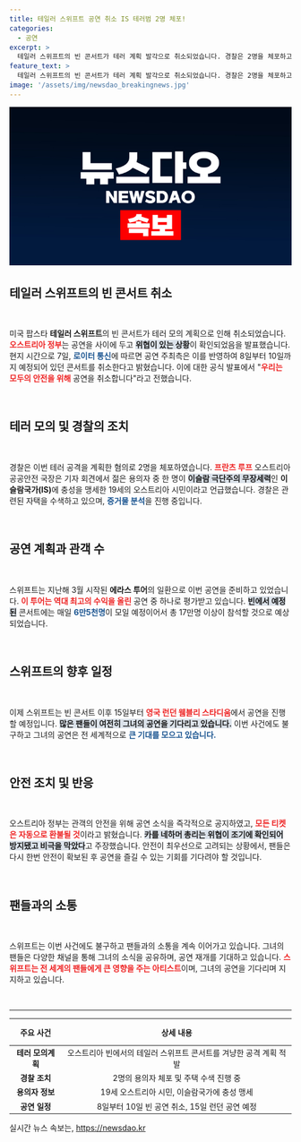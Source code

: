```yaml
---
title: 테일러 스위프트 공연 취소 IS 테러범 2명 체포!
categories:
  - 공연
excerpt: >
  테일러 스위프트의 빈 콘서트가 테러 계획 발각으로 취소되었습니다. 경찰은 2명을 체포하고, 공연 관객들의 안전을 위해 모든 티켓 환불 조치를 시행합니다. 팬들은 충격에 빠졌습니다!
feature_text: >
  테일러 스위프트의 빈 콘서트가 테러 계획 발각으로 취소되었습니다. 경찰은 2명을 체포하고, 공연 관객들의 안전을 위해 모든 티켓 환불 조치를 시행합니다. 팬들은 충격에 빠졌습니다!
image: '/assets/img/newsdao_breakingnews.jpg'
---
```


<p><img src="/assets/img/newsdao_breakingnews.jpg" alt="bookingtag 속보" /></p>

<h2 data-ke-size="size26">테일러 스위프트의 빈 콘서트 취소</h2>

<p data-ke-size="size16">&nbsp;</p>

<p>미국 팝스타 <b>테일러 스위프트</b>의 빈 콘서트가 테러 모의 계획으로 인해 취소되었습니다. <b><span style="color: #ee2323;">오스트리아 정부</span></b>는 공연을 사이에 두고 <b><span style="background-color: #21538527;">위협이 있는 상황</span></b>이 확인되었음을 발표했습니다. 현지 시간으로 7일, <b><span style="color: #1a5490;">로이터 통신</span></b>에 따르면 공연 주최측은 이를 반영하여 8일부터 10일까지 예정되어 있던 콘서트를 취소한다고 밝혔습니다. 이에 대한 공식 발표에서 "<b><span style="color: #ee2323;">우리는 모두의 안전을 위해</span></b> 공연을 취소합니다"라고 전했습니다.</p>

<p data-ke-size="size16">&nbsp;</p>

<h2 data-ke-size="size26">테러 모의 및 경찰의 조치</h2>

<p data-ke-size="size16">&nbsp;</p>

<p>경찰은 이번 테러 공격을 계획한 혐의로 2명을 체포하였습니다. <b><span style="color: #ee2323;">프란츠 루프</span></b> 오스트리아 공공안전 국장은 기자 회견에서 젊은 용의자 중 한 명이 <b><span style="background-color: #21538527;">이슬람 극단주의 무장세력</span></b>인 <b>이슬람국가(IS)</b>에 충성을 맹세한 19세의 오스트리아 시민이라고 언급했습니다. 경찰은 관련된 자택을 수색하고 있으며, <b><span style="color: #1a5490;">증거물 분석</span></b>을 진행 중입니다.</p>

<p data-ke-size="size16">&nbsp;</p>

<h2 data-ke-size="size26">공연 계획과 관객 수</h2>

<p data-ke-size="size16">&nbsp;</p>

<p>스위프트는 지난해 3월 시작된 <b>에라스 투어</b>의 일환으로 이번 공연을 준비하고 있었습니다. <b><span style="color: #ee2323;">이 투어는 역대 최고의 수익을 올린</span></b> 공연 중 하나로 평가받고 있습니다. <b><span style="background-color: #21538527;">빈에서 예정된</span></b> 콘서트에는 매일 <b><span style="color: #1a5490;">6만5천명</span></b>이 모일 예정이어서 총 17만명 이상이 참석할 것으로 예상되었습니다.</p>

<p data-ke-size="size16">&nbsp;</p>

<h2 data-ke-size="size26">스위프트의 향후 일정</h2>

<p data-ke-size="size16">&nbsp;</p>

<p>이제 스위프트는 빈 콘서트 이후 15일부터 <b><span style="color: #ee2323;">영국 런던 웸블리 스타디움</span></b>에서 공연을 진행할 예정입니다. <b><span style="background-color: #21538527;">많은 팬들이 여전히 그녀의 공연을 기다리고 있습니다.</span></b> 이번 사건에도 불구하고 그녀의 공연은 전 세계적으로 <b><span style="color: #1a5490;">큰 기대를 모으고 있습니다.</span></b></p>

<p data-ke-size="size16">&nbsp;</p>

<h2 data-ke-size="size26">안전 조치 및 반응</h2>

<p data-ke-size="size16">&nbsp;</p>

<p>오스트리아 정부는 관객의 안전을 위해 공연 소식을 즉각적으로 공지하였고, <b><span style="color: #ee2323;">모든 티켓은 자동으로 환불될 것</span></b>이라고 밝혔습니다. <b><span style="background-color: #21538527;">카를 네하머 총리는 위협이 조기에 확인되어 방지됐고 비극을 막았다</span></b>고 주장했습니다. 안전이 최우선으로 고려되는 상황에서, 팬들은 다시 한번 안전이 확보된 후 공연을 즐길 수 있는 기회를 기다려야 할 것입니다.</p>

<p data-ke-size="size16">&nbsp;</p>

<h2 data-ke-size="size26">팬들과의 소통</h2>

<p data-ke-size="size16">&nbsp;</p>

<p>스위프트는 이번 사건에도 불구하고 팬들과의 소통을 계속 이어가고 있습니다. 그녀의 팬들은 다양한 채널을 통해 그녀의 소식을 공유하며, 공연 재개를 기대하고 있습니다. <b><span style="color: #ee2323;">스위프트는 전 세계의 팬들에게 큰 영향을 주는 아티스트</span></b>이며, 그녀의 공연을 기다리며 지지하고 있습니다. </p>

<p data-ke-size="size16">&nbsp;</p>

<hr>

<table style="width: 100%; border-collapse: collapse;">
    <thead>
        <tr>
            <th style="text-align: center; height: 40px;"><b>주요 사건</b></th>
            <th style="text-align: center; height: 40px;"><b>상세 내용</b></th>
        </tr>
    </thead>
    <tbody>
        <tr>
            <td style="text-align: center; height: 17px;"><b>테러 모의계획</b></td>
            <td style="text-align: center; height: 17px;">오스트리아 빈에서의 테일러 스위프트 콘서트를 겨냥한 공격 계획 적발</td>
        </tr>
        <tr>
            <td style="text-align: center; height: 17px;"><b>경찰 조치</b></td>
            <td style="text-align: center; height: 17px;">2명의 용의자 체포 및 주택 수색 진행 중</td>
        </tr>
        <tr>
            <td style="text-align: center; height: 17px;"><b>용의자 정보</b></td>
            <td style="text-align: center; height: 17px;">19세 오스트리아 시민, 이슬람국가에 충성 맹세</td>
        </tr>
        <tr>
            <td style="text-align: center; height: 17px;"><b>공연 일정</b></td>
            <td style="text-align: center; height: 17px;">8일부터 10일 빈 공연 취소, 15일 런던 공연 예정</td>
        </tr>
    </tbody>
</table>
실시간 뉴스 속보는, <a href="https://newsdao.kr" rel="dofollow">https://newsdao.kr</a>


